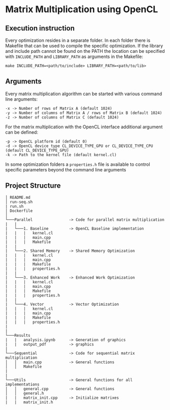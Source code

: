 # Matrix Multiplication using OpenCL

## Execution instruction

Every optimization resides in a separate folder. In each folder there is Makefile that can be used to compile the specific optimization. If the library and include path cannot be found on the PATH the location can be specified with `INCLUDE_PATH` and `LIBRARY_PATH` as arguments in the Makefile:

```
make INCLUDE_PATH=<path/to/include> LIBRARY_PATH=<path/to/lib>
```

## Arguments

Every matrix multiplication algorithm can be started with various command line arguments:

```
-x -> Number of rows of Matrix A (default 1024)
-y -> Number of columns of Matrix A / rows of Matrix B (default 1024)
-z -> Number of columns of Matrix C (default 1024)
```

For the matrix multiplication with the OpenCL interface additional argument can be defined:

```
-p -> OpenCL platform id (default 0)
-d -> OpenCL device type CL_DEVICE_TYPE_GPU or CL_DEVICE_TYPE_CPU (default CL_DEVICE_TYPE_GPU)
-k -> Path to the kernel file (default kernel.cl)
```

In some optimization folders a `properties.h` file is available to control specific parameters beyond the command line arguments

## Project Structure

```
│ README.md
│ run-seq.sh
| run.sh
│ Dockerfile
│
└───Parallel                -> Code for parallel matrix multiplication
|   |
|   └───1. Baseline         -> OpenCL Baseline implementation
|   |   |   kernel.cl
|   |   |   main.cpp
|   |   |   Makefile
|   |
|   └───2. Shared Memory    -> Shared Memory Optimization
|   |   |   kernel.cl
|   |   |   main.cpp
|   |   |   Makefile
|   |   |   properties.h
|   |
|   └───3. Enhanced Work    -> Enhanced Work Optimization
|   |   |   kernel.cl
|   |   |   main.cpp
|   |   |   Makefile
|   |   |   properties.h
|   |
|   └───4. Vector           -> Vector Optimization
|   |   |   kernel.cl
|   |   |   main.cpp
|   |   |   Makefile
|   |   |   properties.h
|
|
└───Results
|   |   analysis.ipynb      -> Generation of graphics
|   |   output_pdf          -> graphics
|
└───Sequential              -> Code for sequential matrix multiplication
│   │   main.cpp            -> General functions
│   │   Makefile
|
|
└───Utils                   -> General functions for all implementations
│   │   general.cpp         -> General functions
│   │   general.h
|   |   matrix_init.cpp     -> Initialize matrixes
|   |   matrix_init.h
```
